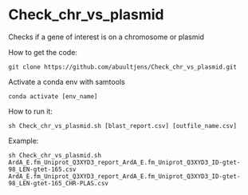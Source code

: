 # Check_chr_vs_plasmid
Checks if a gene of interest is on a chromosome or plasmid

How to get the code:
```
git clone https://github.com/abuultjens/Check_chr_vs_plasmid.git
```

Activate a conda env with samtools
```
conda activate [env_name]
```

How to run it:
```
sh Check_chr_vs_plasmid.sh [blast_report.csv] [outfile_name.csv]
```

Example:
```
sh Check_chr_vs_plasmid.sh ArdA_E.fm_Uniprot_Q3XYD3_report_ArdA_E.fm_Uniprot_Q3XYD3_ID-gtet-98_LEN-gtet-165.csv ArdA_E.fm_Uniprot_Q3XYD3_report_ArdA_E.fm_Uniprot_Q3XYD3_ID-gtet-98_LEN-gtet-165_CHR-PLAS.csv
```
